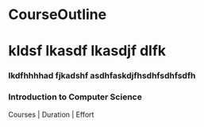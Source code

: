 # CourseOutline
# kldsf lkasdf lkasdjf dlfk

### lkdfhhhhad fjkadshf asdhfaskdjfhsdhfsdhfsdfh

### Introduction to Computer Science

Courses | Duration | Effort
